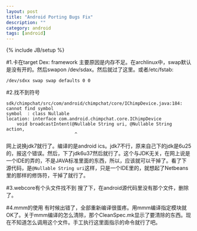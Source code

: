 ```yaml
---
layout: post
title: "Android Porting Bugs Fix"
description: ""
category: android
tags: [android]
---
```

{% include JB/setup %}

#1.卡在target Dex: framework
主要原因是内存不足。在archlinux中，swap默认是没有开的。然后swapon /dev/sdax。然后就过了这里。或者/etc/fstab:

    /dev/sdxx swap swap defaults 0 0

#2.找不到符号

    sdk/chimpchat/src/com/android/chimpchat/core/IChimpDevice.java:184: cannot find symbol
    symbol  : class Nullable
    location: interface com.android.chimpchat.core.IChimpDevice
        void broadcastIntent(@Nullable String uri, @Nullable String action,
                              ^
网上说换jdk7就行了。编译的是android ics。jdk7不行，原来自己下的jdk是6u25的，报这个错误。然后，下了jdk6u37然后就行了。这个与JDK无关，在网上说是一个IDE的弄的，不是JAVA标准里面的东西，所以，应该就可以干掉了。看了下源代码，是`@Nullable String uri`这样，只是一个IDE里的，就想起了Netbeans里的那样的修饰符，干掉了就行了。

#3.webcore有个头文件找不到
搜了下，在android源代码里没有那个文件，删除了。

#4.mmm的使用
有时候出错了，全部重新编译很蛋疼。用mmm编译指定模块就OK了。关于mmm编译的怎么清除，那个CleanSpec.mk显示了要清除的东西。现在不知道怎么调用这个文件。手工执行这里面指示的命令就行了吧。

